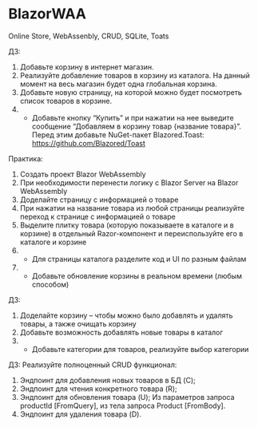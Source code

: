 # BlazorWAA
Online Store, WebAssenbly, CRUD, SQLite, Toats


ДЗ:
1. Добавьте корзину в интернет магазин.  
2. Реализуйте добавление товаров в корзину из каталога. На данный момент на весь магазин будет одна глобальная корзина. 
3. Добавьте новую страницу, на которой можно будет посмотреть список товаров в корзине.  
4. * Добавьте кнопку “Купить” и при нажатии на нее выведите сообщение “Добавляем в корзину товар {название товара}”. Перед этим добавьте NuGet-пакет Blazored.Toast: https://github.com/Blazored/Toast


Практика:
1. Создать проект Blazor WebAssembly  
2. При необходимости перенести логику с Blazor Server на Blazor WebAssembly  
3. Доделайте страницу с информацией о товаре  
4. При нажатии на название товара из любой страницы реализуйте переход к странице с информацией о товаре  
5. Выделите плитку товара (которую показываете в каталоге и в корзине) в отдельный Razor-компонент и переиспользуйте его в каталоге и корзине  
6. * Для страницы каталога разделите код и UI по разным файлам  
7. * Добавьте обновление корзины в реальном времени (любым способом)  


ДЗ:
1. Доделайте корзину – чтобы можно было добавлять и удалять товары, а также очищать корзину  
2. Добавьте возможность добавлять новые товары в каталог  
3. * Добавьте категории для товаров, реализуйте выбор категории  


ДЗ: 
Реализуйте полноценный CRUD функционал:
1. Эндпоинт для добавления новых товаров в БД (C);
2. Эндпоинт для чтения конкретного товара (R);
3. Эндпоинт для обновления товара (U);
   Из параметров запроса productId [FromQuery], из тела запроса Product [FromBody].
4. Эндпоинт для удаления товара (D).
